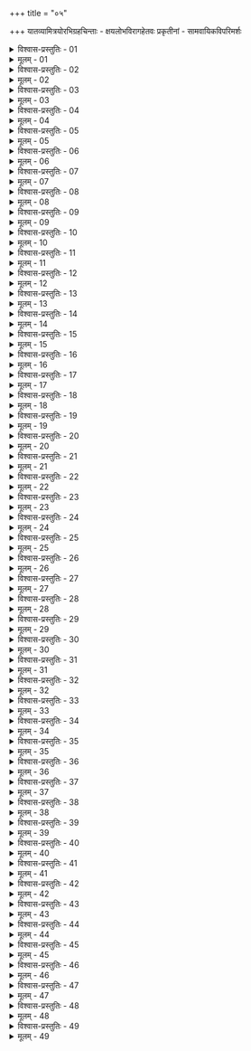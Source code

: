 +++
title = "०५"

+++
यातव्यामित्रयोरभिग्रहचिन्ताः - क्षयलोभविरागहेतवः प्रकृतीनां - सामवायिकविपरिमर्शः  

<details><summary>विश्वास-प्रस्तुतिः - 01</summary>

01 तुल्यसामन्तव्यसने यातव्यं अमित्रं वा इत्यमित्रं अभियायात्, तत्सिद्धौ यातव्यम्
</details>

<details><summary>मूलम् - 01</summary>

01 तुल्यसामन्तव्यसने यातव्यं अमित्रं वा इत्यमित्रं अभियायात्, तत्सिद्धौ यातव्यम्
</details>

<details><summary>विश्वास-प्रस्तुतिः - 02</summary>

02 अमित्रसिद्धौ हि यातव्यः साहाय्यं दद्यान्नामित्रो यातव्यसिद्धौ
</details>

<details><summary>मूलम् - 02</summary>

02 अमित्रसिद्धौ हि यातव्यः साहाय्यं दद्यान्नामित्रो यातव्यसिद्धौ
</details>

<details><summary>विश्वास-प्रस्तुतिः - 03</summary>

03 गुरुव्यसनं यातव्यं लघुव्यसनं अमित्रं वा इति गुरुव्यसनं सौकर्यतो यायाद् इत्याचार्याः
</details>

<details><summary>मूलम् - 03</summary>

03 गुरुव्यसनं यातव्यं लघुव्यसनं अमित्रं वा इति गुरुव्यसनं सौकर्यतो यायाद् इत्याचार्याः
</details>

<details><summary>विश्वास-प्रस्तुतिः - 04</summary>

04 न इति कौटिल्यः
</details>

<details><summary>मूलम् - 04</summary>

04 न इति कौटिल्यः
</details>

<details><summary>विश्वास-प्रस्तुतिः - 05</summary>

05 लघुव्यसनं अमित्रं यायात्
</details>

<details><summary>मूलम् - 05</summary>

05 लघुव्यसनं अमित्रं यायात्
</details>

<details><summary>विश्वास-प्रस्तुतिः - 06</summary>

06 लघ्वपि हि व्यसनं अभियुक्तस्य कृच्छ्रं भवति
</details>

<details><summary>मूलम् - 06</summary>

06 लघ्वपि हि व्यसनं अभियुक्तस्य कृच्छ्रं भवति
</details>

<details><summary>विश्वास-प्रस्तुतिः - 07</summary>

07 सत्यं गुर्वपि गुरुतरं भवति
</details>

<details><summary>मूलम् - 07</summary>

07 सत्यं गुर्वपि गुरुतरं भवति
</details>

<details><summary>विश्वास-प्रस्तुतिः - 08</summary>

08 अनभियुक्तः तु लघुव्यसनः सुखेन व्यसनं प्रतिकृत्यामित्रो यातव्यं अभिसरेत्, पार्ष्णिं वा गृह्णीयात्
</details>

<details><summary>मूलम् - 08</summary>

08 अनभियुक्तः तु लघुव्यसनः सुखेन व्यसनं प्रतिकृत्यामित्रो यातव्यं अभिसरेत्, पार्ष्णिं वा गृह्णीयात्
</details>

<details><summary>विश्वास-प्रस्तुतिः - 09</summary>

09 यातव्ययौगपद्ये गुरुव्यसनं न्यायवृत्तिं लघुव्यसनं अन्यायवृत्तिं विरक्तप्रकृतिं वा इति विरक्तप्रकृतिं यायात्
</details>

<details><summary>मूलम् - 09</summary>

09 यातव्ययौगपद्ये गुरुव्यसनं न्यायवृत्तिं लघुव्यसनं अन्यायवृत्तिं विरक्तप्रकृतिं वा इति विरक्तप्रकृतिं यायात्
</details>

<details><summary>विश्वास-प्रस्तुतिः - 10</summary>

10 गुरुव्यसनं न्यायवृत्तिं अभियुक्तं प्रकृतयोऽनुगृह्णन्ति, लघुव्यसनं अन्यायवृत्तिं उपेक्षन्ते, विरक्ता बलवन्तं अप्युच्छिन्दन्ति
</details>

<details><summary>मूलम् - 10</summary>

10 गुरुव्यसनं न्यायवृत्तिं अभियुक्तं प्रकृतयोऽनुगृह्णन्ति, लघुव्यसनं अन्यायवृत्तिं उपेक्षन्ते, विरक्ता बलवन्तं अप्युच्छिन्दन्ति
</details>

<details><summary>विश्वास-प्रस्तुतिः - 11</summary>

11 तस्माद् विरक्तप्रकृतिं एव यायात्
</details>

<details><summary>मूलम् - 11</summary>

11 तस्माद् विरक्तप्रकृतिं एव यायात्
</details>

<details><summary>विश्वास-प्रस्तुतिः - 12</summary>

12 क्षीणलुब्धप्रकृतिं अपचरितप्रकृतिं वा इति क्षीणलुब्धप्रकृतिं यायात्, क्षीणलुब्धा हि प्रकृतयः सुखेन उपजापं पीडां वा उपगच्छन्ति, नापचरिताः प्रधानावग्रहसाध्याः इत्याचार्याः
</details>

<details><summary>मूलम् - 12</summary>

12 क्षीणलुब्धप्रकृतिं अपचरितप्रकृतिं वा इति क्षीणलुब्धप्रकृतिं यायात्, क्षीणलुब्धा हि प्रकृतयः सुखेन उपजापं पीडां वा उपगच्छन्ति, नापचरिताः प्रधानावग्रहसाध्याः इत्याचार्याः
</details>

<details><summary>विश्वास-प्रस्तुतिः - 13</summary>

13 न इति कौटिल्यः
</details>

<details><summary>मूलम् - 13</summary>

13 न इति कौटिल्यः
</details>

<details><summary>विश्वास-प्रस्तुतिः - 14</summary>

14 क्षीणलुब्धा हि प्रकृतयो भर्तरि स्निग्धा भर्तृहिते तिष्ठन्ति, उपजापं वा विसंवादयन्ति, अनुरागे सार्वगुण्यं इति
</details>

<details><summary>मूलम् - 14</summary>

14 क्षीणलुब्धा हि प्रकृतयो भर्तरि स्निग्धा भर्तृहिते तिष्ठन्ति, उपजापं वा विसंवादयन्ति, अनुरागे सार्वगुण्यं इति
</details>

<details><summary>विश्वास-प्रस्तुतिः - 15</summary>

15 तस्माद् अपचरितप्रकृतिं एव यायात्
</details>

<details><summary>मूलम् - 15</summary>

15 तस्माद् अपचरितप्रकृतिं एव यायात्
</details>

<details><summary>विश्वास-प्रस्तुतिः - 16</summary>

16 बलवन्तं अन्यायवृत्तिं दुर्बलं वा न्यायवृत्तिं इति बलवन्तं अन्यायवृत्तिं यायात्
</details>

<details><summary>मूलम् - 16</summary>

16 बलवन्तं अन्यायवृत्तिं दुर्बलं वा न्यायवृत्तिं इति बलवन्तं अन्यायवृत्तिं यायात्
</details>

<details><summary>विश्वास-प्रस्तुतिः - 17</summary>

17 बलवन्तं अन्यायवृत्तिं अभियुक्तं प्रकृतयो नानुगृह्णन्ति, निष्पातयन्ति, अमित्रं वाऽस्य भजन्ते
</details>

<details><summary>मूलम् - 17</summary>

17 बलवन्तं अन्यायवृत्तिं अभियुक्तं प्रकृतयो नानुगृह्णन्ति, निष्पातयन्ति, अमित्रं वाऽस्य भजन्ते
</details>

<details><summary>विश्वास-प्रस्तुतिः - 18</summary>

18 दुर्बलं तु न्यायवृत्तिं अभियुक्तं प्रकृतयः परिगृह्णन्ति, अनुनिष्पतन्ति वा
</details>

<details><summary>मूलम् - 18</summary>

18 दुर्बलं तु न्यायवृत्तिं अभियुक्तं प्रकृतयः परिगृह्णन्ति, अनुनिष्पतन्ति वा
</details>

<details><summary>विश्वास-प्रस्तुतिः - 19</summary>

19ab अवक्षेपेण हि सतां असतां प्रग्रहेण च ।  
19chd अभूतानां च हिंसानां अधर्म्याणां प्रवर्तनैः
</details>

<details><summary>मूलम् - 19</summary>

19ab अवक्षेपेण हि सतां असतां प्रग्रहेण च ।  
19chd अभूतानां च हिंसानां अधर्म्याणां प्रवर्तनैः
</details>

<details><summary>विश्वास-प्रस्तुतिः - 20</summary>

20ab उचितानां चरित्राणां धर्मिष्ठानां निवर्तनैः ।  
20chd अधर्मस्य प्रसङ्गेन धर्मस्यावग्रहेण च
</details>

<details><summary>मूलम् - 20</summary>

20ab उचितानां चरित्राणां धर्मिष्ठानां निवर्तनैः ।  
20chd अधर्मस्य प्रसङ्गेन धर्मस्यावग्रहेण च
</details>

<details><summary>विश्वास-प्रस्तुतिः - 21</summary>

21ab अकार्याणां च करणैः कार्याणां च प्रणाशनैः ।  
21chd अप्रदानैश्च देयानां अदेयानां च साधनैः
</details>

<details><summary>मूलम् - 21</summary>

21ab अकार्याणां च करणैः कार्याणां च प्रणाशनैः ।  
21chd अप्रदानैश्च देयानां अदेयानां च साधनैः
</details>

<details><summary>विश्वास-प्रस्तुतिः - 22</summary>

22ab अदण्डनैश्च दण्ड्यानां अदण्ड्यानां च दण्डनैः ।  
22chd अग्राह्याणां उपग्राहैर्ग्राह्याणां चानभिग्रहैः
</details>

<details><summary>मूलम् - 22</summary>

22ab अदण्डनैश्च दण्ड्यानां अदण्ड्यानां च दण्डनैः ।  
22chd अग्राह्याणां उपग्राहैर्ग्राह्याणां चानभिग्रहैः
</details>

<details><summary>विश्वास-प्रस्तुतिः - 23</summary>

23ab अनर्थ्यानां च करणैरर्थ्यानां च विघातनैः ।  
23chd अरक्षणैश्च चोरेभ्यः स्वयं च परिमोषणैः
</details>

<details><summary>मूलम् - 23</summary>

23ab अनर्थ्यानां च करणैरर्थ्यानां च विघातनैः ।  
23chd अरक्षणैश्च चोरेभ्यः स्वयं च परिमोषणैः
</details>

<details><summary>विश्वास-प्रस्तुतिः - 24</summary>

24ab पातैः पुरुषकाराणां कर्मणां गुणदूषणैः ।  
24chd उपघातैः प्रधानानां मान्यानां चावमाननैः
</details>

<details><summary>मूलम् - 24</summary>

24ab पातैः पुरुषकाराणां कर्मणां गुणदूषणैः ।  
24chd उपघातैः प्रधानानां मान्यानां चावमाननैः
</details>

<details><summary>विश्वास-प्रस्तुतिः - 25</summary>

25ab विरोधनैश्च वृद्धानां वैषम्येणानृतेन च ।  
25chd कृतस्याप्रतिकारेण स्थितस्याकरणेन च
</details>

<details><summary>मूलम् - 25</summary>

25ab विरोधनैश्च वृद्धानां वैषम्येणानृतेन च ।  
25chd कृतस्याप्रतिकारेण स्थितस्याकरणेन च
</details>

<details><summary>विश्वास-प्रस्तुतिः - 26</summary>

26ab राज्ञः प्रमादालस्याभ्यां योगक्षेमवधेन वा ।  
26chd प्रकृतीनां क्षयो लोभो वैराग्यं च उपजायते
</details>

<details><summary>मूलम् - 26</summary>

26ab राज्ञः प्रमादालस्याभ्यां योगक्षेमवधेन वा ।  
26chd प्रकृतीनां क्षयो लोभो वैराग्यं च उपजायते
</details>

<details><summary>विश्वास-प्रस्तुतिः - 27</summary>

27ab क्षीणाः प्रकृतयो लोभं लुब्धा यान्ति विरागताम् ।  
27chd विरक्ता यान्त्यमित्रं वा भर्तारं घ्नन्ति वा स्वयम्
</details>

<details><summary>मूलम् - 27</summary>

27ab क्षीणाः प्रकृतयो लोभं लुब्धा यान्ति विरागताम् ।  
27chd विरक्ता यान्त्यमित्रं वा भर्तारं घ्नन्ति वा स्वयम्
</details>

<details><summary>विश्वास-प्रस्तुतिः - 28</summary>

28 तस्मात् प्रकृतीनां क्षयलोभविरागकारणानि न उत्पादयेत्, उत्पन्नानि वा सद्यः प्रतिकुर्वीत
</details>

<details><summary>मूलम् - 28</summary>

28 तस्मात् प्रकृतीनां क्षयलोभविरागकारणानि न उत्पादयेत्, उत्पन्नानि वा सद्यः प्रतिकुर्वीत
</details>

<details><summary>विश्वास-प्रस्तुतिः - 29</summary>

29 क्षीणा लुब्धा विरक्ता वा प्रकृतय इति
</details>

<details><summary>मूलम् - 29</summary>

29 क्षीणा लुब्धा विरक्ता वा प्रकृतय इति
</details>

<details><summary>विश्वास-प्रस्तुतिः - 30</summary>

30 क्षीणाः पीडन उच्छेदनभयात् सद्यः सन्धिं युद्धं निष्पतनं वा रोचयन्ते
</details>

<details><summary>मूलम् - 30</summary>

30 क्षीणाः पीडन उच्छेदनभयात् सद्यः सन्धिं युद्धं निष्पतनं वा रोचयन्ते
</details>

<details><summary>विश्वास-प्रस्तुतिः - 31</summary>

31 लुब्धा लोभेनासन्तुष्टाः पर उपजापं लिप्सन्ते
</details>

<details><summary>मूलम् - 31</summary>

31 लुब्धा लोभेनासन्तुष्टाः पर उपजापं लिप्सन्ते
</details>

<details><summary>विश्वास-प्रस्तुतिः - 32</summary>

32 विरक्ताः पराभियोगं अभ्युत्तिष्ठन्ते
</details>

<details><summary>मूलम् - 32</summary>

32 विरक्ताः पराभियोगं अभ्युत्तिष्ठन्ते
</details>

<details><summary>विश्वास-प्रस्तुतिः - 33</summary>

33 तासां हिरण्यधान्यक्षयः सर्व उपघाती कृच्छ्रप्रतीकारश्च, युग्यपुरुषक्षयो हिरण्यधान्यसाध्यः
</details>

<details><summary>मूलम् - 33</summary>

33 तासां हिरण्यधान्यक्षयः सर्व उपघाती कृच्छ्रप्रतीकारश्च, युग्यपुरुषक्षयो हिरण्यधान्यसाध्यः
</details>

<details><summary>विश्वास-प्रस्तुतिः - 34</summary>

34 लोभ ऐकदेशिको मुख्यायत्तः परार्थेषु शक्यः प्रतिहन्तुं आदातुं वा
</details>

<details><summary>मूलम् - 34</summary>

34 लोभ ऐकदेशिको मुख्यायत्तः परार्थेषु शक्यः प्रतिहन्तुं आदातुं वा
</details>

<details><summary>विश्वास-प्रस्तुतिः - 35</summary>

35 विरागः प्रधानावग्रहसाध्यः
</details>

<details><summary>मूलम् - 35</summary>

35 विरागः प्रधानावग्रहसाध्यः
</details>

<details><summary>विश्वास-प्रस्तुतिः - 36</summary>

36 निष्प्रधाना हि प्रकृतयो भोग्या भवन्त्यनुपजाप्याश्चान्येषां, अनापत्सहाः तु
</details>

<details><summary>मूलम् - 36</summary>

36 निष्प्रधाना हि प्रकृतयो भोग्या भवन्त्यनुपजाप्याश्चान्येषां, अनापत्सहाः तु
</details>

<details><summary>विश्वास-प्रस्तुतिः - 37</summary>

37 प्रकृतिमुख्यप्रग्रहैः तु बहुधा भिन्ना गुप्ता भवन्त्यापत्सहाश्च
</details>

<details><summary>मूलम् - 37</summary>

37 प्रकृतिमुख्यप्रग्रहैः तु बहुधा भिन्ना गुप्ता भवन्त्यापत्सहाश्च
</details>

<details><summary>विश्वास-प्रस्तुतिः - 38</summary>

38 सामवायिकानां अपि सन्धिविग्रहकारणान्यवेक्ष्य शक्तिशौचयुक्तैः सम्भूय यायात्
</details>

<details><summary>मूलम् - 38</summary>

38 सामवायिकानां अपि सन्धिविग्रहकारणान्यवेक्ष्य शक्तिशौचयुक्तैः सम्भूय यायात्
</details>

<details><summary>विश्वास-प्रस्तुतिः - 39</summary>

39 शक्तिमान् हि पार्ष्णिग्रहणे यात्रासाहाय्यदाने वा शक्तः, शुचिः सिद्धौ चासिद्धौ च यथास्थितकारी इति
</details>

<details><summary>मूलम् - 39</summary>

39 शक्तिमान् हि पार्ष्णिग्रहणे यात्रासाहाय्यदाने वा शक्तः, शुचिः सिद्धौ चासिद्धौ च यथास्थितकारी इति
</details>

<details><summary>विश्वास-प्रस्तुतिः - 40</summary>

40 तेषां ज्यायसा एकेन द्वाभ्यां समाभ्यां वा सम्भूय यातव्यं इति द्वाभ्यां समाभ्यां श्रेयः
</details>

<details><summary>मूलम् - 40</summary>

40 तेषां ज्यायसा एकेन द्वाभ्यां समाभ्यां वा सम्भूय यातव्यं इति द्वाभ्यां समाभ्यां श्रेयः
</details>

<details><summary>विश्वास-प्रस्तुतिः - 41</summary>

41 ज्यायसा ह्यवगृहीतश्चरति, समाभ्यां अतिसन्धानाधिक्ये वा
</details>

<details><summary>मूलम् - 41</summary>

41 ज्यायसा ह्यवगृहीतश्चरति, समाभ्यां अतिसन्धानाधिक्ये वा
</details>

<details><summary>विश्वास-प्रस्तुतिः - 42</summary>

42 तौ हि सुखौ भेदयितुं, दुष्टश्च एको द्वाभ्यां नियन्तुं भेद उपग्रहं च उपगन्तुं इति
</details>

<details><summary>मूलम् - 42</summary>

42 तौ हि सुखौ भेदयितुं, दुष्टश्च एको द्वाभ्यां नियन्तुं भेद उपग्रहं च उपगन्तुं इति
</details>

<details><summary>विश्वास-प्रस्तुतिः - 43</summary>

43 समेन एकेन द्वाभ्यां हीनाभ्यां वा इति द्वाभ्यां हीनाभ्यां श्रेयः
</details>

<details><summary>मूलम् - 43</summary>

43 समेन एकेन द्वाभ्यां हीनाभ्यां वा इति द्वाभ्यां हीनाभ्यां श्रेयः
</details>

<details><summary>विश्वास-प्रस्तुतिः - 44</summary>

44 तौ हि द्विकार्यसाधकौ वश्यौ च भवतः
</details>

<details><summary>मूलम् - 44</summary>

44 तौ हि द्विकार्यसाधकौ वश्यौ च भवतः
</details>

<details><summary>विश्वास-प्रस्तुतिः - 45</summary>

45ab कार्यसिद्धौ तु - कृतार्थाज् ज्यायसो गूढः सापदेशं अपस्रवेत् ।  
45chd अशुचेः शुचिवृत्तात् तु प्रतीक्षेता विसर्जनात्
</details>

<details><summary>मूलम् - 45</summary>

45ab कार्यसिद्धौ तु - कृतार्थाज् ज्यायसो गूढः सापदेशं अपस्रवेत् ।  
45chd अशुचेः शुचिवृत्तात् तु प्रतीक्षेता विसर्जनात्
</details>

<details><summary>विश्वास-प्रस्तुतिः - 46</summary>

46ab सत्त्राद् अपसरेद् यत्तः कलत्रं अपनीय वा ।  
46chd समाद् अपि हि लब्धार्थाद् विश्वः तस्य भयं भवेत्
</details>

<details><summary>मूलम् - 46</summary>

46ab सत्त्राद् अपसरेद् यत्तः कलत्रं अपनीय वा ।  
46chd समाद् अपि हि लब्धार्थाद् विश्वः तस्य भयं भवेत्
</details>

<details><summary>विश्वास-प्रस्तुतिः - 47</summary>

47ab ज्यायस्त्वे चापि लब्धार्थः समोऽपि परिकल्पते ।  
47chd अभ्युच्चितश्चाविश्वास्यो वृद्धिश्चित्तविकारिणी
</details>

<details><summary>मूलम् - 47</summary>

47ab ज्यायस्त्वे चापि लब्धार्थः समोऽपि परिकल्पते ।  
47chd अभ्युच्चितश्चाविश्वास्यो वृद्धिश्चित्तविकारिणी
</details>

<details><summary>विश्वास-प्रस्तुतिः - 48</summary>

48ab विशिष्टाद् अल्पं अप्यंशं लब्ध्वा तुष्टमुखो व्रजेत् ।  
48chd अनंशो वा ततोऽस्याङ्के प्रहृत्य द्विगुणं हरेत्
</details>

<details><summary>मूलम् - 48</summary>

48ab विशिष्टाद् अल्पं अप्यंशं लब्ध्वा तुष्टमुखो व्रजेत् ।  
48chd अनंशो वा ततोऽस्याङ्के प्रहृत्य द्विगुणं हरेत्
</details>

<details><summary>विश्वास-प्रस्तुतिः - 49</summary>

49ab कृतार्थः तु स्वयं नेता विसृजेत् सामवायिकान् ।  
49chd अपि जीयेत न जयेन् मण्डल इष्टः तथा भवेत्  (इति)
</details>

<details><summary>मूलम् - 49</summary>

49ab कृतार्थः तु स्वयं नेता विसृजेत् सामवायिकान् ।  
49chd अपि जीयेत न जयेन् मण्डल इष्टः तथा भवेत्  (इति)
</details>
